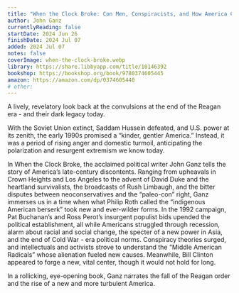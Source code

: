 ```yaml
---
title: "When the Clock Broke: Con Men, Conspiracists, and How America Cracked Up in the Early 1990s"
author: John Ganz
currentlyReading: false
startDate: 2024 Jun 26
finishDate: 2024 Jul 07
added: 2024 Jul 07
notes: false
coverImage: when-the-clock-broke.webp
library: https://share.libbyapp.com/title/10146392
bookshop: https://bookshop.org/book/9780374605445
amazon: https://amazon.com/dp/0374605440
# other: 
---
```


A lively, revelatory look back at the convulsions at the end of the Reagan era - and their dark legacy today.  

With the Soviet Union extinct, Saddam Hussein defeated, and U.S. power at its zenith, the early 1990s promised a “kinder, gentler America.” Instead, it was a period of rising anger and domestic turmoil, anticipating the polarization and resurgent extremism we know today.  

In When the Clock Broke, the acclaimed political writer John Ganz tells the story of America’s late-century discontents. Ranging from upheavals in Crown Heights and Los Angeles to the advent of David Duke and the heartland survivalists, the broadcasts of Rush Limbaugh, and the bitter disputes between neoconservatives and the “paleo-con” right, Ganz immerses us in a time when what Philip Roth called the “indigenous American berserk” took new and ever-wilder forms. In the 1992 campaign, Pat Buchanan’s and Ross Perot’s insurgent populist bids upended the political establishment, all while Americans struggled through recession, alarm about racial and social change, the specter of a new power in Asia, and the end of Cold War - era political norms. Conspiracy theories surged, and intellectuals and activists strove to understand the “Middle American Radicals” whose alienation fueled new causes. Meanwhile, Bill Clinton appeared to forge a new, vital center, though it would not hold for long.  

In a rollicking, eye-opening book, Ganz narrates the fall of the Reagan order and the rise of a new and more turbulent America.
